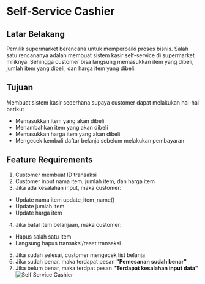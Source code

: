 # Self-Service Cashier
## Latar Belakang
Pemilik supermarket berencana untuk memperbaiki proses bisnis. Salah satu rencananya adalah membuat sistem kasir self-service di supermarket miliknya. Sehingga customer bisa langsung memasukkan item yang dibeli, jumlah item yang dibeli, dan harga item yang dibeli. 

## Tujuan
Membuat sistem kasir sederhana supaya customer dapat melakukan hal-hal berikut
* Memasukkan item yang akan dibeli
* Menambahkan item yang akan dibeli
* Memasukkan harga item yang akan dibeli
* Mengecek kembali daftar belanja sebelum melakukan pembayaran

## Feature Requirements
1. Customer membuat ID transaksi
2. Customer input nama item, jumlah item, dan harga item
3. Jika ada kesalahan input, maka customer:
  * Update nama item update_item_name()
  * Update jumlah item
  * Update harga item
4. Jika batal item belanjaan, maka customer:
  * Hapus salah satu item
  * Langsung hapus transaksi/reset transaksi
5. Jika sudah selesai, customer mengecek list belanja
6. Jika sudah benar, maka terdapat pesan **"Pemesanan sudah benar"**
7. Jika belum benar, maka terdpat pesan **"Terdapat kesalahan input data"**
![Self Service Cashier](https://user-images.githubusercontent.com/119731555/223314509-c83aaac9-b662-45fe-9f3d-c82eec6827e5.png)
